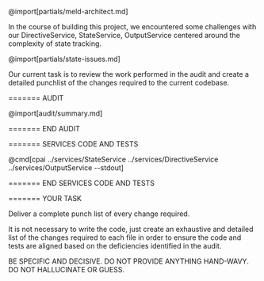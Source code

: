 @import[partials/meld-architect.md]

In the course of building this project, we encountered some challenges with our DirectiveService, StateService, OutputService centered around the complexity of state tracking.

@import[partials/state-issues.md]

Our current task is to review the work performed in the audit and create a detailed punchlist of the changes required to the current codebase.

======= AUDIT

@import[audit/summary.md]

======= END AUDIT

======= SERVICES CODE AND TESTS

@cmd[cpai ../services/StateService ../services/DirectiveService ../services/OutputService --stdout]

======= END SERVICES CODE AND TESTS

======= YOUR TASK

Deliver a complete punch list of every change required. 

It is not necessary to write the code, just create an exhaustive and detailed list of the changes required to each file in order to ensure the code and tests are aligned based on the deficiencies identified in the audit.

BE SPECIFIC AND DECISIVE. DO NOT PROVIDE ANYTHING HAND-WAVY. DO NOT HALLUCINATE OR GUESS.
